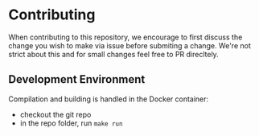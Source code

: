 # Contributing

When contributing to this repository, we encourage to first discuss the change you wish to make via issue before submiting a change. We're not strict about this and for small changes feel free to PR direcltely.

## Development Environment

Compilation and building is handled in the Docker container:
-   checkout the git repo
-   in the repo folder, run `make run`
